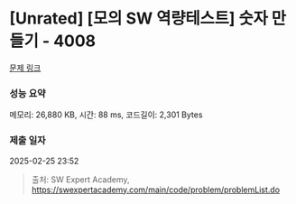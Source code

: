# [Unrated] [모의 SW 역량테스트] 숫자 만들기 - 4008 

[문제 링크](https://swexpertacademy.com/main/code/problem/problemDetail.do?contestProbId=AWIeRZV6kBUDFAVH) 

### 성능 요약

메모리: 26,880 KB, 시간: 88 ms, 코드길이: 2,301 Bytes

### 제출 일자

2025-02-25 23:52



> 출처: SW Expert Academy, https://swexpertacademy.com/main/code/problem/problemList.do